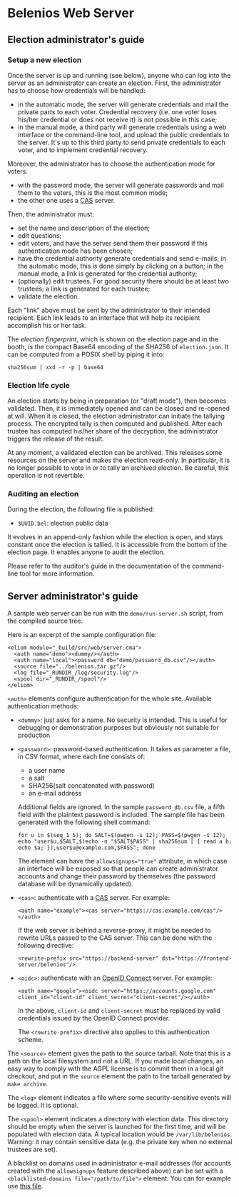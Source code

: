 Belenios Web Server
===================


Election administrator's guide
------------------------------

### Setup a new election

Once the server is up and running (see below), anyone who can log into
the server as an administrator can create an election. First, the
administrator has to choose how credentials will be handled:

 * in the automatic mode, the server will generate credentials and
   mail the private parts to each voter. Credential recovery (i.e. one
   voter loses his/her credential or does not receive it) is not
   possible in this case;
 * in the manual mode, a third party will generate credentials using
   a web interface or the command-line tool, and upload the public
   credentials to the server. It's up to this third party to send
   private credentials to each voter, and to implement credential
   recovery.

Moreover, the administrator has to choose the authentication mode for
voters:

 * with the password mode, the server will generate passwords and
   mail them to the voters, this is the most common mode;
 * the other one uses a [CAS](https://www.apereo.org/projects/cas)
   server.

Then, the administrator must:

 * set the name and description of the election;
 * edit questions;
 * edit voters, and have the server send them their password if this
   authentication mode has been chosen;
 * have the credential authority generate credentials and send
   e-mails; in the automatic mode, this is done simply by clicking
   on a button; in the manual mode, a link is generated for the
   credential authority;
 * (optionally) edit trustees. For good security there should be at
   least two trustees; a link is generated for each trustee;
 * validate the election.

Each "link" above must be sent by the administrator to their intended
recipient. Each link leads to an interface that will help its
recipient accomplish his or her task.

The *election fingerprint*, which is shown on the election page and in
the booth, is the compact Base64 encoding of the SHA256 of
`election.json`. It can be computed from a POSIX shell by piping it
into:

    sha256sum | xxd -r -p | base64

### Election life cycle

An election starts by being in preparation (or "draft mode"), then
becomes validated. Then, it is immediately opened and can be closed
and re-opened at will. When it is closed, the election administrator
can initiate the tallying process. The encrypted tally is then
computed and published. After each trustee has computed his/her share
of the decryption, the administrator triggers the release of the
result.

At any moment, a validated election can be archived. This releases
some resources on the server and makes the election read-only. In
particular, it is no longer possible to vote in or to tally an
archived election. Be careful, this operation is not revertible.

### Auditing an election

During the election, the following file is published:

 * `$UUID.bel`: election public data

It evolves in an append-only fashion while the election is open, and
stays constant once the election is tallied.  It is accessible from
the bottom of the election page. It enables anyone to audit the
election.

Please refer to the auditor's guide in the documentation of the
command-line tool for more information.


Server administrator's guide
----------------------------

A sample web server can be run with the `demo/run-server.sh` script,
from the compiled source tree.

Here is an excerpt of the sample configuration file:

    <eliom module="_build/src/web/server.cma">
      <auth name="demo"><dummy/></auth>
      <auth name="local"><password db="demo/password_db.csv"/></auth>
      <source file="../belenios.tar.gz"/>
      <log file="_RUNDIR_/log/security.log"/>
      <spool dir="_RUNDIR_/spool"/>
    </eliom>

`<auth>` elements configure authentication for the whole
site. Available authentication methods:

 * `<dummy>`: just asks for a name. No security is intended. This is
   useful for debugging or demonstration purposes but obviously not
   suitable for production
 * `<password>`: password-based authentication. It takes as parameter
   a file, in CSV format, where each line consists of:
    + a user name
    + a salt
    + SHA256(salt concatenated with password)
    + an e-mail address

   Additional fields are ignored. In the sample `password_db.csv`
   file, a fifth field with the plaintext password is included. The
   sample file has been generated with the following shell command:

   `for u in $(seq 1 5); do SALT=$(pwgen -s 12); PASS=$(pwgen -s 12); echo "user$u,$SALT,$(echo -n "$SALT$PASS" | sha256sum | { read a b; echo $a; }),user$u@example.com,$PASS"; done`

   The element can have the `allowsignups="true"` attribute, in which
   case an interface will be exposed so that people can create
   administrator accounts and change their password by themselves (the
   password database will be dynamically updated).

 * `<cas>`: authenticate with a [CAS](https://www.apereo.org/projects/cas)
   server. For example:

   `<auth name="example"><cas server="https://cas.example.com/cas"/></auth>`

   If the web server is behind a reverse-proxy, it might be needed to
   rewrite URLs passed to the CAS server. This can be done with the
   following directive:

   `<rewrite-prefix src="https://backend-server" dst="https://frontend-server/belenios"/>`

 * `<oidc>`: authenticate with an [OpenID Connect](http://openid.net/connect/)
   server. For example:

   `<auth name="google"><oidc server="https://accounts.google.com" client_id="client-id" client_secret="client-secret"/></auth>`

   In the above, `client-id` and `client-secret` must be replaced by
   valid credentials issued by the OpenID Connect provider.

   The `<rewrite-prefix>` directive also applies to this authentication
   scheme.

The `<source>` element gives the path to the source tarball. Note that
this is a path on the local filesystem and not a URL. If you made
local changes, an easy way to comply with the AGPL license is to
commit them in a local git checkout, and put in the `source` element
the path to the tarball generated by `make archive`.

The `<log>` element indicates a file where some security-sensitive
events will be logged. It is optional.

The `<spool>` element indicates a directory with election data. This
directory should be empty when the server is launched for the first
time, and will be populated with election data. A typical location
would be `/var/lib/belenios`. Warning: it may contain sensitive data
(e.g. the private key when no external trustees are set).

A blacklist on domains used in administrator e-mail addresses (for
accounts created with the `allowsignups` feature described above) can
be set with a `<blacklisted-domains file="/path/to/file">`
element. You can for example use [this
file](https://github.com/disposable-email-domains/disposable-email-domains/blob/master/disposable_email_blocklist.conf).
